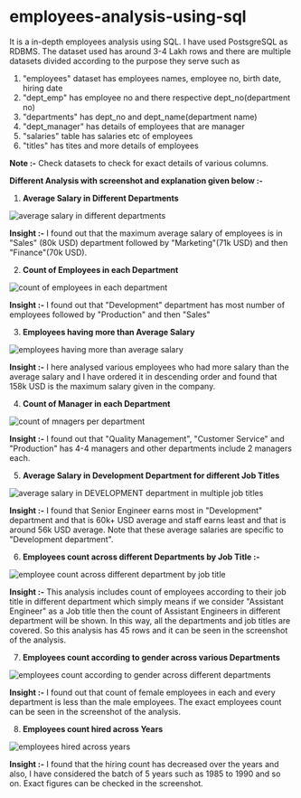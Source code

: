 # employees-analysis-using-sql
It is a in-depth employees analysis using SQL. I have used PostsgreSQL as RDBMS.
The dataset used has around 3-4 Lakh rows and there are multiple datasets divided according to the purpose they serve such as 

1) "employees" dataset has employees names, employee no, birth date, hiring date
2) "dept_emp" has employee no and there respective dept_no(department no)
3) "departments" has dept_no and dept_name(department name)
4) "dept_manager" has details of employees that are manager
5) "salaries" table has salaries etc of employees
6) "titles" has tites and more details of employees

**Note :-** Check datasets to check for exact details of various columns.

**Different Analysis with screenshot and explanation given below :-**



1) **Average Salary in Different Departments**


![average salary in different departments](https://github.com/ujjwal717/employees-analysis-using-sql/assets/93403224/6987d2cb-429d-41ef-87eb-0b17eed2b918)


**Insight :-** I found out that the maximum average salary of employees is in "Sales" (80k USD) department followed by "Marketing"(71k USD) and then "Finance"(70k USD).




2) **Count of Employees in each Department**


![count of employees in each department](https://github.com/ujjwal717/employees-analysis-using-sql/assets/93403224/c87342f7-8b86-43bc-8853-dcf007e61113)


**Insight :-** I found out that "Development" department has most number of employees followed by "Production" and then "Sales"



3) **Employees having more than Average Salary**


![employees having more than average salary](https://github.com/ujjwal717/employees-analysis-using-sql/assets/93403224/cdce15cb-9d12-4404-a0c3-e6f78ad14424)


**Insight :-** I here analysed various employees who had more salary than the average salary and I have ordered it in descending order and found that 158k USD is the maximum salary given in the company.



4) **Count of Manager in each Department**


![count of mnagers per department](https://github.com/ujjwal717/employees-analysis-using-sql/assets/93403224/3a7a2561-330e-480f-9827-df8de8330a13)


**Insight :-** I found out that "Quality Management", "Customer Service" and "Production" has 4-4 managers and other departments include 2 managers each.





5) **Average Salary in Development Department for different Job Titles**


![average salary in DEVELOPMENT department in multiple job titles](https://github.com/ujjwal717/employees-analysis-using-sql/assets/93403224/74456399-3b8b-410e-98d8-1cc2b9ad4041)


**Insight :-** I found that Senior Engineer earns most in "Development" department and that is 60k+ USD average and staff earns least and that is around 56k USD average. Note that these average salaries are specific to "Development department".



6) **Employees count across different Departments by Job Title :-**


![employee count across different department by job title](https://github.com/ujjwal717/employees-analysis-using-sql/assets/93403224/ec005677-d08a-4c31-bb83-f0d72bd44305)


**Insight :-** This analysis includes count of employees according to their job title in different department which simply means if we consider "Assistant Engineer" as a Job title then the count of Assistant Engineers in different department will be shown. In this way, all the departments and job titles are covered. So this analysis has 45 rows and it can be seen in the screenshot of the analysis.



7) **Employees count according to gender across various Departments**


![employees count according to gender across different departments](https://github.com/ujjwal717/employees-analysis-using-sql/assets/93403224/7ea77311-1647-45aa-8d7b-36662cad310a)



**Insight :-** I found out that count of female employees in each and every department is less than the male employees. The exact employees count can be seen in the screenshot of the analysis.



8) **Employees count hired across Years**


![employees hired across years](https://github.com/ujjwal717/employees-analysis-using-sql/assets/93403224/2a03f678-96e9-4c87-82b7-9655f7f2c045)


**Insight :-** I found that the hiring count has decreased over the years and also, I have considered the batch of 5 years such as 1985 to 1990 and so on. Exact figures can be checked in the screenshot.















   
